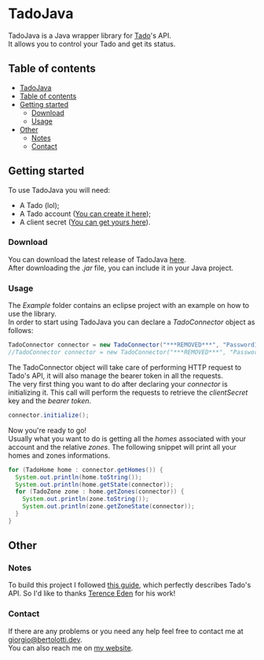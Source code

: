 # TadoJava

TadoJava is a Java wrapper library for [Tado](https://www.tado.com/en/)'s API.  
It allows you to control your Tado and get its status.

## Table of contents

   * [TadoJava](#tadojava)
   * [Table of contents](#table-of-contents)
   * [Getting started](#getting-started)
     * [Download](#download)
     * [Usage](#usage)
   * [Other](#other)
     * [Notes](#notes)
     * [Contact](#contact)

## Getting started

To use TadoJava you will need:

- A Tado (lol);
- A Tado account ([You can create it here](https://my.tado.com/webapp/));
- A client secret ([You can get yours here](https://my.tado.com/webapp/env.js)).

### Download

You can download the latest release of TadoJava [here](https://github.com/GiorgioBertolotti/TadoJava/releases).  
After downloading the *.jar* file, you can include it in your Java project.

### Usage

The *Example* folder contains an eclipse project with an example on how to use the library.  
In order to start using TadoJava you can declare a *TadoConnector* object as follows:

```java
TadoConnector connector = new TadoConnector("***REMOVED***", "Password123!");
//TadoConnector connector = new TadoConnector("***REMOVED***", "Password123!", "clientSecret");
```

The TadoConnector object will take care of performing HTTP request to Tado's API, it will also manage the bearer token in all the requests.  
The very first thing you want to do after declaring your *connector* is initializing it. This call will perform the requests to retrieve the *clientSecret* key and the *bearer token*.

```java
connector.initialize();
```

Now you're ready to go!  
Usually what you want to do is getting all the *homes* associated with your account and the relative *zones*. The following snippet will print all your homes and zones informations.

```java
for (TadoHome home : connector.getHomes()) {
  System.out.println(home.toString());
  System.out.println(home.getState(connector));
  for (TadoZone zone : home.getZones(connector)) {
    System.out.println(zone.toString());
    System.out.println(zone.getZoneState(connector));
  }
}
```

## Other

### Notes

To build this project I followed [this guide](https://shkspr.mobi/blog/2019/02/tado-api-guide-updated-for-2019/), which perfectly describes Tado's API. So I'd like to thanks [Terence Eden](https://shkspr.mobi/blog/) for his work!

### Contact

If there are any problems or you need any help feel free to contact me at [giorgio@bertolotti.dev](mailto:giorgio@bertolotti.dev).  
You can also reach me on [my website](https://bertolotti.dev/).